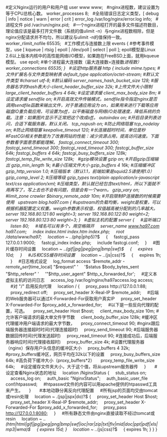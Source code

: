 #定义Nginx运行的用户和用户组
user www www;
 
#nginx进程数，建议设置为等于CPU总核心数。
worker_processes 8;
 
#全局错误日志定义类型，[ debug | info | notice | warn | error | crit ]
error_log /var/log/nginx/error.log info;
 
#进程文件
pid /var/run/nginx.pid;
 
#一个nginx进程打开的最多文件描述符数目，理论值应该是最多打开文件数（系统的值ulimit -n）与nginx进程数相除，但是nginx分配请求并不均匀，所以建议与ulimit -n的值保持一致。
worker_rlimit_nofile 65535;
 
#工作模式与连接数上限
events
{
#参考事件模型，use [ kqueue | rtsig | epoll | /dev/poll | select | poll ]; epoll模型是Linux 2.6以上版本内核中的高性能网络I/O模型，如果跑在FreeBSD上面，就用kqueue模型。
use epoll;
#单个进程最大连接数（最大连接数=连接数*进程数）
worker_connections 65535;
}
 
#设定http服务器
http
{
include mime.types; #文件扩展名与文件类型映射表
default_type application/octet-stream; #默认文件类型
#charset utf-8; #默认编码
server_names_hash_bucket_size 128; #服务器名字的hash表大小
client_header_buffer_size 32k; #上传文件大小限制
large_client_header_buffers 4 64k; #设定请求缓
client_max_body_size 8m; #设定请求缓
sendfile on; #开启高效文件传输模式，sendfile指令指定nginx是否调用sendfile函数来输出文件，对于普通应用设为 on，如果用来进行下载等应用磁盘IO重负载应用，可设置为off，以平衡磁盘与网络I/O处理速度，降低系统的负载。注意：如果图片显示不正常把这个改成off。
autoindex on; #开启目录列表访问，合适下载服务器，默认关闭。
tcp_nopush on; #防止网络阻塞
tcp_nodelay on; #防止网络阻塞
keepalive_timeout 120; #长连接超时时间，单位是秒
 
#FastCGI相关参数是为了改善网站的性能：减少资源占用，提高访问速度。下面参数看字面意思都能理解。
fastcgi_connect_timeout 300;
fastcgi_send_timeout 300;
fastcgi_read_timeout 300;
fastcgi_buffer_size 64k;
fastcgi_buffers 4 64k;
fastcgi_busy_buffers_size 128k;
fastcgi_temp_file_write_size 128k;
 
#gzip模块设置
gzip on; #开启gzip压缩输出
gzip_min_length 1k; #最小压缩文件大小
gzip_buffers 4 16k; #压缩缓冲区
gzip_http_version 1.0; #压缩版本（默认1.1，前端如果是squid2.5请使用1.0）
gzip_comp_level 2; #压缩等级
gzip_types text/plain application/x-javascript text/css application/xml;
#压缩类型，默认就已经包含text/html，所以下面就不用再写了，写上去也不会有问题，但是会有一个warn。
gzip_vary on;
#limit_zone crawler $binary_remote_addr 10m; #开启限制IP连接数的时候需要使用
 
upstream blog.ha97.com {
	#upstream的负载均衡，weight是权重，可以根据机器配置定义权重。weigth参数表示权值，权值越高被分配到的几率越大。
	server 192.168.80.121:80 weight=3;
	server 192.168.80.122:80 weight=2;
	server 192.168.80.123:80 weight=3;
}
 
#虚拟主机的配置
server
	{
	    #监听端口
	    listen 80;
	    #域名可以有多个，用空格隔开
	    server_name www.ha97.com ha97.com;
	    index index.html index.htm index.php;
	    root /data/www/ha97;
	    location ~ .*\.(php|php5)?$
	    {
	    fastcgi_pass 127.0.0.1:9000;
	    fastcgi_index index.php;
	    include fastcgi.conf;
	    }
	    #图片缓存时间设置
	    location ~ .*\.(gif|jpg|jpeg|png|bmp|swf)$
	    {
	    expires 10d;
	    }
	    #JS和CSS缓存时间设置
	    location ~ .*\.(js|css)?$
	    {
	    expires 1h;
	    }
	    #日志格式设定
	    log_format access '$remote_addr - $remote_user [$time_local] "$request" '
	    '$status $body_bytes_sent "$http_referer" '
	    '"$http_user_agent" $http_x_forwarded_for';
	    #定义本虚拟主机的访问日志
	    access_log /var/log/nginx/ha97access.log access;
	 
	    #对 "/" 启用反向代理
	    location / {
	    proxy_pass http://127.0.0.1:88;
	    proxy_redirect off;
	    proxy_set_header X-Real-IP $remote_addr;
	    #后端的Web服务器可以通过X-Forwarded-For获取用户真实IP
	    proxy_set_header X-Forwarded-For $proxy_add_x_forwarded_for;
	    #以下是一些反向代理的配置，可选。
	    proxy_set_header Host $host;
	    client_max_body_size 10m; #允许客户端请求的最大单文件字节数
	    client_body_buffer_size 128k; #缓冲区代理缓冲用户端请求的最大字节数，
	    proxy_connect_timeout 90; #nginx跟后端服务器连接超时时间(代理连接超时)
	    proxy_send_timeout 90; #后端服务器数据回传时间(代理发送超时)
	    proxy_read_timeout 90; #连接成功后，后端服务器响应时间(代理接收超时)
	    proxy_buffer_size 4k; #设置代理服务器（nginx）保存用户头信息的缓冲区大小
	    proxy_buffers 4 32k; #proxy_buffers缓冲区，网页平均在32k以下的设置
	    proxy_busy_buffers_size 64k; #高负荷下缓冲大小（proxy_buffers*2）
	    proxy_temp_file_write_size 64k;
	    #设定缓存文件夹大小，大于这个值，将从upstream服务器传
	    }
	 
	    #设定查看Nginx状态的地址
	    location /NginxStatus {
	    stub_status on;
	    access_log on;
	    auth_basic "NginxStatus";
	    auth_basic_user_file conf/htpasswd;
	    #htpasswd文件的内容可以用apache提供的htpasswd工具来产生。
	    }
	 
	    #本地动静分离反向代理配置
	    #所有jsp的页面均交由tomcat或resin处理
	    location ~ .(jsp|jspx|do)?$ {
	    proxy_set_header Host $host;
	    proxy_set_header X-Real-IP $remote_addr;
	    proxy_set_header X-Forwarded-For $proxy_add_x_forwarded_for;
	    proxy_pass http://127.0.0.1:8080;
	    }
	    #所有静态文件由nginx直接读取不经过tomcat或resin
	    location ~ .*.(htm|html|gif|jpg|jpeg|png|bmp|swf|ioc|rar|zip|txt|flv|mid|doc|ppt|pdf|xls|mp3|wma)$
	    { expires 15d; }
	    location ~ .*.(js|css)?$
	    { expires 1h; }
	}
}


